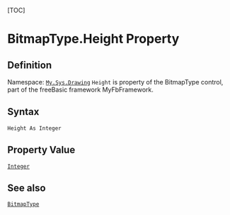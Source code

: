 [TOC]
# BitmapType.Height Property

## Definition
Namespace: [`My.Sys.Drawing`](My.Sys.Drawing.md)
`Height` is property of the BitmapType control, part of the freeBasic framework MyFbFramework.
## Syntax
```freeBasic
Height As Integer
```
## Property Value
[`Integer`]("https://www.freebasic.net/wiki/KeyPgInteger")
## See also
[`BitmapType`](BitmapType.md)

